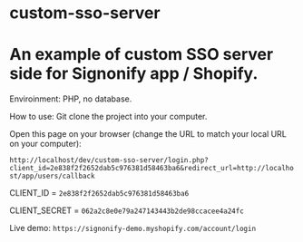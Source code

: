 # custom-sso-server
# An example of custom SSO server side for Signonify app / Shopify.

Enviroinment: PHP, no database.

How to use:
Git clone the project into your computer.


Open this page on your browser (change the URL to match your local URL on your computer):

`http://localhost/dev/custom-sso-server/login.php?client_id=2e838f2f2652dab5c976381d58463ba6&redirect_url=http://localhost/app/users/callback`


CLIENT_ID = `2e838f2f2652dab5c976381d58463ba6`

CLIENT_SECRET = `062a2c8e0e79a247143443b2de98ccacee4a24fc`

Live demo: `https://signonify-demo.myshopify.com/account/login`

